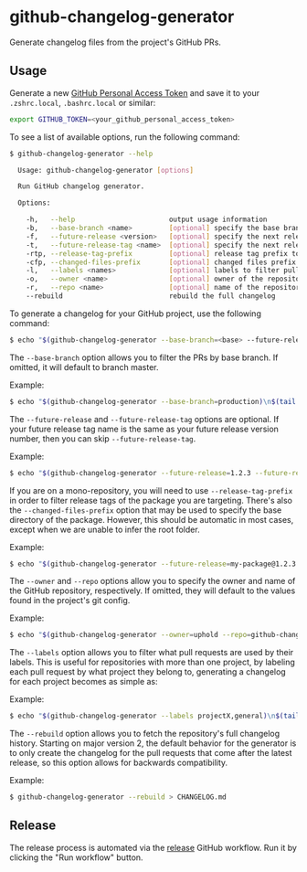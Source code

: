 # github-changelog-generator

Generate changelog files from the project's GitHub PRs.

## Usage

Generate a new [GitHub Personal Access Token](https://github.com/settings/tokens) and save it to your `.zshrc.local`, `.bashrc.local` or similar:

```sh
export GITHUB_TOKEN=<your_github_personal_access_token>
```

To see a list of available options, run the following command:

```sh
$ github-changelog-generator --help

  Usage: github-changelog-generator [options]

  Run GitHub changelog generator.

  Options:

    -h,   --help                       output usage information
    -b,   --base-branch <name>         [optional] specify the base branch name - master by default
    -f,   --future-release <version>   [optional] specify the next release version
    -t,   --future-release-tag <name>  [optional] specify the next release tag name if it is different from the release version
    -rtp, --release-tag-prefix         [optional] release tag prefix to consider when finding the latest release, useful for monorepos
    -cfp, --changed-files-prefix       [optional] changed files prefix to consider when finding pull-requests, useful for monorepos
    -l,   --labels <names>             [optional] labels to filter pull requests by
    -o,   --owner <name>               [optional] owner of the repository
    -r,   --repo <name>                [optional] name of the repository
    --rebuild                          rebuild the full changelog
```

To generate a changelog for your GitHub project, use the following command:

```sh
$ echo "$(github-changelog-generator --base-branch=<base> --future-release=<release_name> --future-release-tag=<release_tag_name> --owner=<repo_owner> --repo=<repo_name>)\n$(tail -n +2 <your_changelog_file>)" > <your_changelog_file>
```

The `--base-branch` option allows you to filter the PRs by base branch. If omitted, it will default to branch master.

Example:

```sh
$ echo "$(github-changelog-generator --base-branch=production)\n$(tail -n +2 CHANGELOG.md)" > CHANGELOG.md
```

The `--future-release` and `--future-release-tag` options are optional. If your future release tag name is the same as your future release version number, then you can skip `--future-release-tag`.

Example:

```sh
$ echo "$(github-changelog-generator --future-release=1.2.3 --future-release-tag=v1.2.3)\n$(tail -n +2 CHANGELOG.md)" > CHANGELOG.md
```

If you are on a mono-repository, you will need to use `--release-tag-prefix` in order to filter release tags of the package you are targeting. There's also the `--changed-files-prefix` option that may be used to specify the base directory of the package. However, this should be automatic in most cases, except when we are unable to infer the root folder.

Example:

```sh
$ echo "$(github-changelog-generator --future-release=my-package@1.2.3 --future-release-tag=my-package@v1.2.3 --release-tag-prefix=my-package@v)\n$(tail -n +2 CHANGELOG.md)" > CHANGELOG.md
```

The `--owner` and `--repo` options allow you to specify the owner and name of the GitHub repository, respectively. If omitted, they will default to the values found in the project's git config.

Example:

```sh
$ echo "$(github-changelog-generator --owner=uphold --repo=github-changelog-generator)\n$(tail -n +2 CHANGELOG.md)" > CHANGELOG.md
```

The `--labels` option allows you to filter what pull requests are used by their labels. This is useful for repositories with more than one project, by labeling each pull request by what project they belong to, generating a changelog for each project becomes as simple as:

Example:

```sh
$ echo "$(github-changelog-generator --labels projectX,general)\n$(tail -n +2 CHANGELOG.md)" > CHANGELOG.md
```

The `--rebuild` option allows you to fetch the repository's full changelog history.
Starting on major version 2, the default behavior for the generator is to only create the changelog for the pull requests that come after the latest release,
so this option allows for backwards compatibility.

Example:

```sh
$ github-changelog-generator --rebuild > CHANGELOG.md
```

## Release

The release process is automated via the [release](https://github.com/uphold/github-changelog-generator/actions/workflows/release.yaml) GitHub workflow. Run it by clicking the "Run workflow" button.
